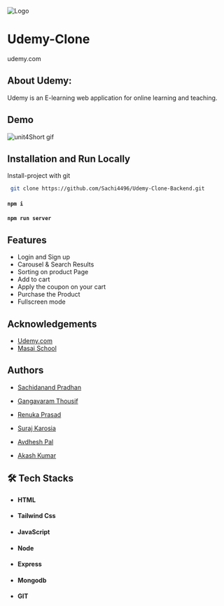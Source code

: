
![Logo](https://i.ibb.co/QnJ7Bws/default-meta-image-v2-2-1-removebg-preview.png)

    
# Udemy-Clone

udemy.com
## About Udemy:
Udemy is an E-learning web application for online learning and teaching.


## Demo
![unit4Short gif](https://user-images.githubusercontent.com/91539305/147107410-e2cf1961-f777-4e33-8a49-586a9a612cb5.gif)


## Installation and Run Locally

Install-project with git

```bash
 git clone https://github.com/Sachi4496/Udemy-Clone-Backend.git
```
#### `npm i`
#### `npm run server`

## Features

- Login and Sign up
- Carousel & Search Results
- Sorting on product Page
- Add to cart
- Apply the coupon on your cart 
- Purchase the Product
- Fullscreen mode


## Acknowledgements

 - [Udemy.com](https://www.udemy.com/)
 - [Masai School](https://masaischool.com/)
 
 
<!-- ## Presentation Video :-
[Demo of project]() -->

<!-- ## Deployed Demo link :-
[Demo of project]() -->

## Authors
-  [Sachidanand Pradhan](https://github.com/Sachi4496)

- [Gangavaram Thousif](https://github.com/Thousifg)

- [Renuka Prasad](https://github.com/Renukote)

- [Suraj Karosia](https://github.com/1998Suraj)

- [Avdhesh Pal](https://github.com/AvdheshPal)

- [Akash Kumar](https://github.com/KumarAkash22)

## 🛠 Tech Stacks
- #### HTML
- #### Tailwind Css
- #### JavaScript
- #### Node
- #### Express
- #### Mongodb
- #### GIT


<!-- ## Screenshots :-
![frontpage]() -->
